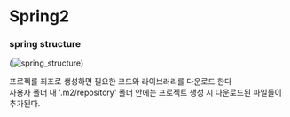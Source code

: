 # Spring2   

### spring structure   
(![spring_structure](https://user-images.githubusercontent.com/88373857/147024829-25f6a20f-6e47-4b80-812a-37ac4895ba6d.jpg))   

프로젝를 최초로 생성하면 필요한 코드와 라이브러리를 다운로드 한다   
사용자 폴더 내 '.m2/repository' 폴더 안에는 프로젝트 생성 시 다운로드된 파일들이 추가된다.
